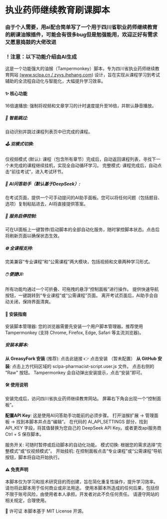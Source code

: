 # 执业药师继续教育刷课脚本
### 由于个人需要，用ai配合简单写了一个用于四川省职业药师继续教育的刷课油猴插件，可能会有很多bug但是勉强能用，欢迎正好有需求又愿意捣鼓的大佬改进
### ！注意：以下功能介绍由AI生成
这是一个功能强大的油猴（Tampermonkey）脚本，专为四川省执业药师继续教育网站 [(www.sclpa.cn / zyys.ihehang.com](https://www.sclpa.cn/Default.aspx#)) 设计，旨在实现从课程学习到考试辅助的全流程自动化与智能化，大幅提升学习效率。

#### ✨ 核心功能
16倍速播放: 强制将视频和文章学习的计时速度提升至16倍，并默认静音播放。
##### 🧠 智能跳过:
自动识别并跳过课程列表页中已完成的课程。
##### 🕹️ 双模式切换:
仅视频模式 (默认): 课程（包含所有章节）完成后，自动返回课程列表，寻找下一个未完成的课程继续挂机，实现全自动循环学习。
完整模式: 课程完成后，自动点击“前往考试”，进入考试环节。
##### 🤖 AI问答助手（默认基于DeepSeek）:
在考试页面，提供一个可手动提问的AI助手面板。您可以将任何问题（包括题目、选项）复制粘贴进去，AI将直接提供答案。
##### 🚦 服务启停控制:
可在UI面板上一键暂停/启动脚本的全部自动化服务，随时掌控脚本状态。点击后将刷新页面以确保状态生效。
##### 🌐 全课程支持:
完美兼容“专业课程”和“公需课程”两大模块，包括视频和文章两种学习形式。
##### 🖱️ 便捷UI:
所有功能均通过一个可折叠、可拖拽的悬浮“控制面板”进行操作。
提供快速导航按钮，一键跳转到“专业课程”或“公需课程”页面。
离开考试页面后，AI助手会自动关闭，保持界面清爽。

#### 🚀 安装指南
安装脚本管理器:
您的浏览器需要先安装一个用户脚本管理器。推荐使用 Tampermonkey (支持 Chrome, Firefox, Edge, Safari 等主流浏览器)。

##### 安装本脚本:
**从 GreasyFork 安装** (推荐):
点击此链接 👉 点击安装 （暂未配置） 
**从 GitHub 安装**:
点击上方代码区域的 sclpa-pharmacist-script.user.js 文件。
点击右侧的 "Raw" 按钮。
Tampermonkey 会自动弹出安装提示，点击“安装”即可。

#### 🛠️ 使用说明
安装完成后，访问四川省执业药师继续教育网站。
屏幕右下角会出现一个“控制面板”。

**配置API Key**:
这是使用AI问答助手功能前的必须步骤。
打开油猴扩展 -> 管理面板 -> 找到本脚本并点击“编辑”。
在代码的 AI_API_SETTINGS 部分，找到 API_KEY 字段，将其值替换为您自己的 DeepSeek API Key。或者更改api服务商
Ctrl + S 保存脚本。

服务开关: 可随时暂停或启动脚本的自动化功能。
模式切换: 根据您的需求选择“完整模式”或“仅视频模式”。
开始挂机: 在控制面板点击“专业课程”或“公需课程”导航按钮，脚本将自动开始执行。

#### ⚠️ 免责声明
本脚本仅为学习和技术研究目的而创建，旨在简化重复性操作，提升学习效率。
请勿将此脚本用于任何商业或非法用途。
使用本脚本所造成的任何后果，包括但不限于账号风险，由使用者本人承担。开发者对此不负任何责任。
请遵守网站的相关规定，合理使用。

📄 许可证
本脚本基于 MIT License 开源。
